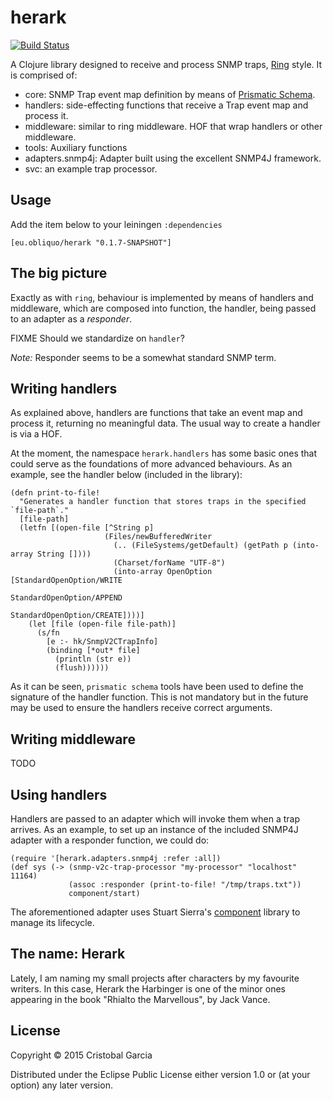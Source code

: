 # herark

[![Build Status](https://travis-ci.org/c-garcia/herark.svg)](https://travis-ci.org/c-garcia/herark)

A Clojure library designed to receive and process SNMP traps, [Ring](https://github.com/ring-clojure/ring) style. 
It is comprised of:

* core: SNMP Trap event map definition by means of [Prismatic Schema](https://github.com/Prismatic/schema).
* handlers: side-effecting functions that receive a Trap event map and process it.
* middleware: similar to ring middleware. HOF that wrap handlers or other middleware.
* tools: Auxiliary functions
* adapters.snmp4j: Adapter built using the excellent SNMP4J framework.
* svc: an example trap processor.

## Usage

Add the item below to your leiningen `:dependencies`

    [eu.obliquo/herark "0.1.7-SNAPSHOT"]
    
## The big picture

Exactly as with `ring`, behaviour is implemented by means of handlers and middleware, which are composed into function, 
the handler, being passed to an adapter as a _responder_.

FIXME Should we standardize on `handler`?

*Note:* Responder seems to be a somewhat standard SNMP term.

## Writing handlers

As explained above, handlers are functions that take an event map and process it, returning no meaningful data. The
usual way to create a handler is via a HOF.

At the moment, the namespace `herark.handlers` has some basic ones that could serve as the foundations of more 
advanced behaviours. As an example, see the handler below (included in the library):

    (defn print-to-file!
      "Generates a handler function that stores traps in the specified `file-path`."
      [file-path]
      (letfn [(open-file [^String p]
                         (Files/newBufferedWriter
                           (.. (FileSystems/getDefault) (getPath p (into-array String [])))
                           (Charset/forName "UTF-8")
                           (into-array OpenOption [StandardOpenOption/WRITE
                                                   StandardOpenOption/APPEND
                                                   StandardOpenOption/CREATE])))]
        (let [file (open-file file-path)]
          (s/fn
            [e :- hk/SnmpV2CTrapInfo]
            (binding [*out* file]
              (println (str e))
              (flush))))))
              
As it can be seen, `prismatic schema` tools have been used to define the signature of the handler function. This
is not mandatory but in the future may be used to ensure the handlers receive correct arguments.

## Writing middleware

TODO
              
## Using handlers

Handlers are passed to an adapter which will invoke them when a trap arrives. As an example, to set up an instance
of the included SNMP4J adapter with a responder function, we could do:

    (require '[herark.adapters.snmp4j :refer :all])
    (def sys (-> (snmp-v2c-trap-processor "my-processor" "localhost" 11164)
                 (assoc :responder (print-to-file! "/tmp/traps.txt"))
                 component/start)
              
The aforementioned adapter uses Stuart Sierra's [component](https://github.com/stuartsierra/component) 
library to manage its lifecycle.


## The name: Herark

Lately, I am naming my small projects after characters by my favourite writers. In this case, Herark the Harbinger 
is one of the minor ones appearing in the book "Rhialto the Marvellous", by Jack Vance.

## License

Copyright © 2015 Cristobal Garcia

Distributed under the Eclipse Public License either version 1.0 or (at
your option) any later version.
